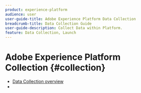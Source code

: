 ```yaml
---
product: experience-platform
audience: user
user-guide-title: Adobe Experience Platform Data Collection
breadcrumb-title: Data Collection Guide
user-guide-description: Collect Data within Platform.
feature: Data Collection, Launch
---
```


# Adobe Experience Platform Collection {#collection}

- [Data Collection overview](home.md)
-